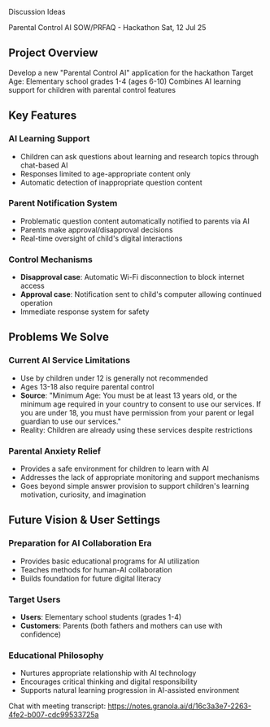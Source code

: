 Discussion Ideas

Parental Control AI SOW/PRFAQ - Hackathon
Sat, 12 Jul 25

## Project Overview
Develop a new "Parental Control AI" application for the hackathon
Target Age: Elementary school grades 1-4 (ages 6-10)
Combines AI learning support for children with parental control features

## Key Features

### AI Learning Support
- Children can ask questions about learning and research topics through chat-based AI
- Responses limited to age-appropriate content only
- Automatic detection of inappropriate question content

### Parent Notification System
- Problematic question content automatically notified to parents via AI
- Parents make approval/disapproval decisions
- Real-time oversight of child's digital interactions

### Control Mechanisms
- **Disapproval case**: Automatic Wi-Fi disconnection to block internet access
- **Approval case**: Notification sent to child's computer allowing continued operation
- Immediate response system for safety

## Problems We Solve

### Current AI Service Limitations
- Use by children under 12 is generally not recommended
- Ages 13-18 also require parental control
- **Source**: "Minimum Age: You must be at least 13 years old, or the minimum age required in your country to consent to use our services. If you are under 18, you must have permission from your parent or legal guardian to use our services."
- Reality: Children are already using these services despite restrictions

### Parental Anxiety Relief
- Provides a safe environment for children to learn with AI
- Addresses the lack of appropriate monitoring and support mechanisms
- Goes beyond simple answer provision to support children's learning motivation, curiosity, and imagination

## Future Vision & User Settings

### Preparation for AI Collaboration Era
- Provides basic educational programs for AI utilization
- Teaches methods for human-AI collaboration
- Builds foundation for future digital literacy

### Target Users
- **Users**: Elementary school students (grades 1-4)
- **Customers**: Parents (both fathers and mothers can use with confidence)

### Educational Philosophy
- Nurtures appropriate relationship with AI technology
- Encourages critical thinking and digital responsibility
- Supports natural learning progression in AI-assisted environment

Chat with meeting transcript: https://notes.granola.ai/d/16c3a3e7-2263-4fe2-b007-cdc99533725a

